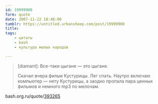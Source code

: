 ```yaml
---
id: 19999900
form: quote
date: 2007-11-22 18:48:00
tumblr: https://untitled.urbansheep.com/post/19999900
title: 
tags:
    - цитаты
    - bash
    - культура малых народов

---
```


<blockquote>
<p>[diamant]: Все-таки цыгане&nbsp;— это цыгане.</p>

<p>Скачал вчера фильм Кустурицы. Лег спать. Наутро включаю компьютер&nbsp;— нету Кустурицы, а заодно пропала пара ценных фильмов и немного mp3 по мелочам.</p>
</blockquote>

bash.org.ru/quote/<a href="http://bash.org.ru/quote/393265">393265</a>
